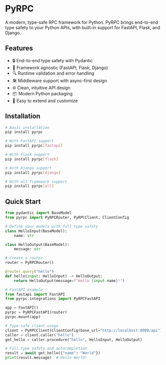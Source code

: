 # PyRPC

A modern, type-safe RPC framework for Python. PyRPC brings end-to-end type safety to your Python APIs, with built-in support for FastAPI, Flask, and Django.

## Features

- 🔒 End-to-end type safety with Pydantic
- 🚀 Framework agnostic (FastAPI, Flask, Django)
- 🔍 Runtime validation and error handling
- 🛠 Middleware support with async-first design
- 🌐 Clean, intuitive API design
- 📦 Modern Python packaging
- 🔧 Easy to extend and customize

## Installation

```bash
# Basic installation
pip install pyrpc

# With FastAPI support
pip install pyrpc[fastapi]

# With Flask support
pip install pyrpc[flask]

# With Django support
pip install pyrpc[django]

# With all framework support
pip install pyrpc[all]
```

## Quick Start

```python
from pydantic import BaseModel
from pyrpc import PyRPCRouter, PyRPCClient, ClientConfig

# Define your models with full type safety
class HelloInput(BaseModel):
    name: str

class HelloOutput(BaseModel):
    message: str

# Create a router
router = PyRPCRouter()

@router.query("hello")
def hello(input: HelloInput) -> HelloOutput:
    return HelloOutput(message=f"Hello {input.name}!")

# FastAPI example
from fastapi import FastAPI
from pyrpc.integrations import PyRPCFastAPI

app = FastAPI()
pyrpc = PyRPCFastAPI(router)
pyrpc.mount(app)

# Type-safe client usage
client = PyRPCClient(ClientConfig(base_url="http://localhost:8000/api"))
caller = client.caller("hello")
get_hello = caller.procedure("hello", HelloInput, HelloOutput)

# Full type safety and autocompletion
result = await get_hello({"name": "World"})
print(result.message)  # Hello World!
```